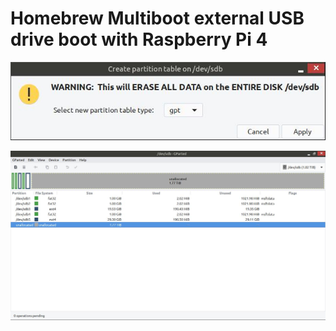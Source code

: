 # Homebrew Multiboot external USB drive boot with Raspberry Pi 4

![GPT Gparted](https://github.com/raspberrypisig/usb-msd-raspberrypi-multios/raw/master/gpt.jpg)

![Multiboot OS partitions](https://github.com/raspberrypisig/usb-msd-raspberrypi-multios/raw/master/gparted.jpg)
